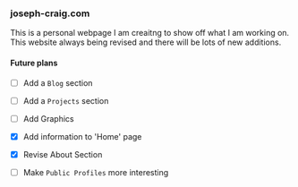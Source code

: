 ### joseph-craig.com 

This is a personal webpage I am creaitng to show off what I am working on. 
This website always being revised and there will be lots of new additions. 

#### Future plans

- [ ] Add a `Blog` section 
- [ ] Add a `Projects` section 
- [ ] Add Graphics
- [x] Add information to 'Home' page

- [x] Revise About Section 
- [ ] Make `Public Profiles` more interesting
